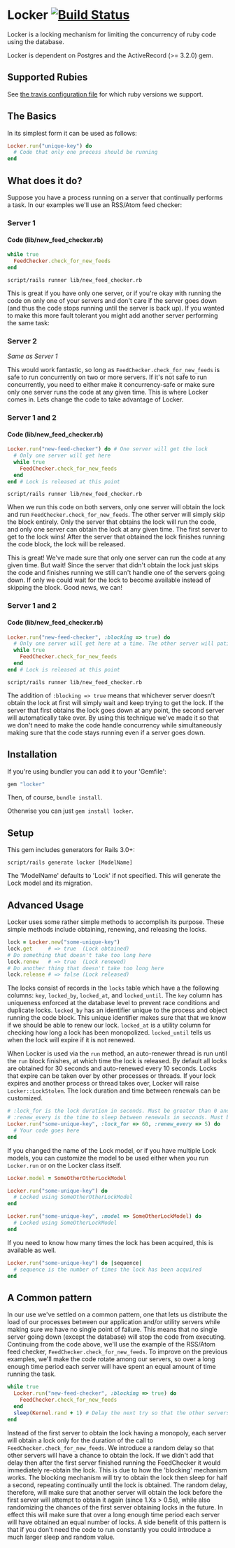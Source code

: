 # Locker [![Build Status](https://travis-ci.org/zencoder/locker.png)](https://travis-ci.org/zencoder/locker)

Locker is a locking mechanism for limiting the concurrency of ruby code using the database.

Locker is dependent on Postgres and the ActiveRecord (>= 3.2.0) gem.

## Supported Rubies

See [the travis configuration file](https://github.com/zencoder/locker/blob/master/.travis.yml) for which ruby versions we support.

## The Basics

In its simplest form it can be used as follows:

```ruby
Locker.run("unique-key") do
  # Code that only one process should be running
end
```

## What does it do?

Suppose you have a process running on a server that continually performs a task. In our examples we'll use an RSS/Atom feed checker:

### Server 1

#### Code (lib/new_feed_checker.rb)

```ruby
while true
  FeedChecker.check_for_new_feeds
end
```

`script/rails runner lib/new_feed_checker.rb`

This is great if you have only one server, or if you're okay with running the code on only one of your servers and don't care if the server goes down (and thus the code stops running until the server is back up). If you wanted to make this more fault tolerant you might add another server performing the same task:

### Server 2

*Same as Server 1*

This would work fantastic, so long as `FeedChecker.check_for_new_feeds` is safe to run concurrently on two or more servers. If it's not safe to run concurrently, you need to either make it concurrency-safe or make sure only one server runs the code at any given time. This is where Locker comes in. Lets change the code to take advantage of Locker.

### Server 1 and 2

#### Code (lib/new_feed_checker.rb)

```ruby
Locker.run("new-feed-checker") do # One server will get the lock
  # Only one server will get here
  while true
    FeedChecker.check_for_new_feeds
  end
end # Lock is released at this point
```

`script/rails runner lib/new_feed_checker.rb`

When we run this code on both servers, only one server will obtain the lock and run `FeedChecker.check_for_new_feeds`. The other server will simply skip the block entirely. Only the server that obtains the lock will run the code, and only one server can obtain the lock at any given time. The first server to get to the lock wins! After the server that obtained the lock finishes running the code block, the lock will be released.

This is great! We've made sure that only one server can run the code at any given time. But wait! Since the server that didn't obtain the lock just skips the code and finishes running we still can't handle one of the servers going down. If only we could wait for the lock to become available instead of skipping the block. Good news, we can!

### Server 1 and 2

#### Code (lib/new_feed_checker.rb)

```ruby
Locker.run("new-feed-checker", :blocking => true) do
  # Only one server will get here at a time. The other server will patiently wait.
  while true
    FeedChecker.check_for_new_feeds
  end
end # Lock is released at this point
```

`script/rails runner lib/new_feed_checker.rb`

The addition of `:blocking => true` means that whichever server doesn't obtain the lock at first will simply wait and keep trying to get the lock. If the server that first obtains the lock goes down at any point, the second server will automatically take over. By using this technique we've made it so that we don't need to make the code handle concurrency while simultaneously making sure that the code stays running even if a server goes down.

## Installation

If you're using bundler you can add it to your 'Gemfile':

```ruby
gem "locker"
```

Then, of course, `bundle install`.

Otherwise you can just `gem install locker`.

## Setup

This gem includes generators for Rails 3.0+:

`script/rails generate locker [ModelName]`

The 'ModelName' defaults to 'Lock' if not specified. This will generate the Lock model and its migration.

## Advanced Usage

Locker uses some rather simple methods to accomplish its purpose. These simple methods include obtaining, renewing, and releasing the locks.

```ruby
lock = Locker.new("some-unique-key")
lock.get     # => true  (Lock obtained)
# Do something that doesn't take too long here
lock.renew   # => true  (Lock renewed)
# Do another thing that doesn't take too long here
lock.release # => false (Lock released)
```

The locks consist of records in the `locks` table which have a the following columns: `key`, `locked_by`, `locked_at`, and `locked_until`. The `key` column has uniqueness enforced at the database level to prevent race conditions and duplicate locks. `locked_by` has an identifier unique to the process and object running the code block. This unique identifier makes sure that that we know if we should be able to renew our lock. `locked_at` is a utility column for checking how long a lock has been monopolized. `locked_until` tells us when the lock will expire if it is not renewed.

When Locker is used via the `run` method, an auto-renewer thread is run until the `run` block finishes, at which time the lock is released. By default all locks are obtained for 30 seconds and auto-renewed every 10 seconds. Locks that expire can be taken over by other processes or threads. If your lock expires and another process or thread takes over, Locker will raise `Locker::LockStolen`. The lock duration and time between renewals can be customized.

```ruby
# :lock_for is the lock duration in seconds. Must be greater than 0 and greater than :renew_every
# :renew_every is the time to sleep between renewals in seconds. Must be greater than 0 and less than :lock_for
Locker.run("some-unique-key", :lock_for => 60, :renew_every => 5) do
  # Your code goes here
end
```

If you changed the name of the Lock model, or if you have multiple Lock models, you can customize the model to be used either when you run `Locker.run` or on the Locker class itself.

```ruby
Locker.model = SomeOtherOtherLockModel

Locker.run("some-unique-key") do
  # Locked using SomeOtherOtherLockModel
end

Locker.run("some-unique-key", :model => SomeOtherLockModel) do
  # Locked using SomeOtherLockModel
end
```

If you need to know how many times the lock has been acquired, this is available as well.

```ruby
Locker.run("some-unique-key") do |sequence|
  # sequence is the number of times the lock has been acquired
end
```

## A Common pattern

In our use we've settled on a common pattern, one that lets us distribute the load of our processes between our application and/or utility servers while making sure we have no single point of failure. This means that no single server going down (except the database) will stop the code from executing. Continuing from the code above, we'll use the example of the RSS/Atom feed checker, `FeedChecker.check_for_new_feeds`. To improve on the previous examples, we'll make the code rotate among our servers, so over a long enough time period each server will have spent an equal amount of time running the task.

```ruby
while true
  Locker.run("new-feed-checker", :blocking => true) do
    FeedChecker.check_for_new_feeds
  end
  sleep(Kernel.rand + 1) # Delay the next try so that the other servers will have a chance to obtain the lock
end
```

Instead of the first server to obtain the lock having a monopoly, each server will obtain a lock only for the duration of the call to `FeedChecker.check_for_new_feeds`. We introduce a random delay so that other servers will have a chance to obtain the lock. If we didn't add that delay then after the first server finished running the FeedChecker it would immediately re-obtain the lock. This is due to how the 'blocking' mechanism works. The blocking mechanism will try to obtain the lock then sleep for half a second, repeating continually until the lock is obtained. The random delay, therefore, will make sure that another server will obtain the lock before the first server will attempt to obtain it again (since 1.Xs > 0.5s), while also randomizing the chances of the first server obtaining locks in the future. In effect this will make sure that over a long enough time period each server will have obtained an equal number of locks. A side benefit of this pattern is that if you don't need the code to run constantly you could introduce a much larger sleep and random value.

